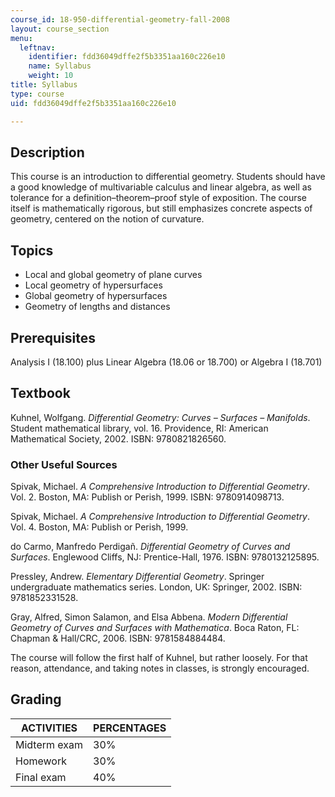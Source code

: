 ```yaml
---
course_id: 18-950-differential-geometry-fall-2008
layout: course_section
menu:
  leftnav:
    identifier: fdd36049dffe2f5b3351aa160c226e10
    name: Syllabus
    weight: 10
title: Syllabus
type: course
uid: fdd36049dffe2f5b3351aa160c226e10

---
```


Description
-----------

This course is an introduction to differential geometry. Students should have a good knowledge of multivariable calculus and linear algebra, as well as tolerance for a definition–theorem–proof style of exposition. The course itself is mathematically rigorous, but still emphasizes concrete aspects of geometry, centered on the notion of curvature.

Topics
------

*   Local and global geometry of plane curves
*   Local geometry of hypersurfaces
*   Global geometry of hypersurfaces
*   Geometry of lengths and distances

Prerequisites
-------------

Analysis I (18.100) plus Linear Algebra (18.06 or 18.700) or Algebra I (18.701)

Textbook
--------

Kuhnel, Wolfgang. _Differential Geometry: Curves – Surfaces – Manifolds_. Student mathematical library, vol. 16. Providence, RI: American Mathematical Society, 2002. ISBN: 9780821826560.

### Other Useful Sources

Spivak, Michael. _A Comprehensive Introduction to Differential Geometry_. Vol. 2. Boston, MA: Publish or Perish, 1999. ISBN: 9780914098713.

Spivak, Michael. _A Comprehensive Introduction to Differential Geometry_. Vol. 4. Boston, MA: Publish or Perish, 1999.

do Carmo, Manfredo Perdigañ. _Differential Geometry of Curves and Surfaces_. Englewood Cliffs, NJ: Prentice-Hall, 1976. ISBN: 9780132125895.

Pressley, Andrew. _Elementary Differential Geometry_. Springer undergraduate mathematics series. London, UK: Springer, 2002. ISBN: 9781852331528.

Gray, Alfred, Simon Salamon, and Elsa Abbena. _Modern Differential Geometry of Curves and Surfaces with Mathematica_. Boca Raton, FL: Chapman & Hall/CRC, 2006. ISBN: 9781584884484.

The course will follow the first half of Kuhnel, but rather loosely. For that reason, attendance, and taking notes in classes, is strongly encouraged.

Grading
-------

| ACTIVITIES | PERCENTAGES |
| --- | --- |
| Midterm exam | 30% |
| Homework | 30% |
| Final exam | 40%